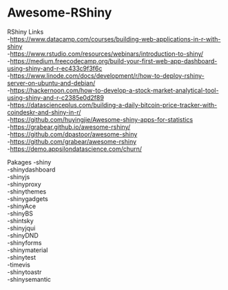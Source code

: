 # Awesome-RShiny

RShiny Links\
-https://www.datacamp.com/courses/building-web-applications-in-r-with-shiny  
-https://www.rstudio.com/resources/webinars/introduction-to-shiny/  
-https://medium.freecodecamp.org/build-your-first-web-app-dashboard-using-shiny-and-r-ec433c9f3f6c  
-https://www.linode.com/docs/development/r/how-to-deploy-rshiny-server-on-ubuntu-and-debian/  
-https://hackernoon.com/how-to-develop-a-stock-market-analytical-tool-using-shiny-and-r-c2385e0d2f89  
-https://datascienceplus.com/building-a-daily-bitcoin-price-tracker-with-coindeskr-and-shiny-in-r/  
-https://github.com/huyingjie/Awesome-shiny-apps-for-statistics  
-https://grabear.github.io/awesome-rshiny/  
-https://github.com/dpastoor/awesome-shiny  
-https://github.com/grabear/awesome-rshiny  
-https://demo.appsilondatascience.com/churn/  

Pakages
-shiny  
-shinydashboard  
-shinyjs  
-shinyproxy  
-shinythemes  
-shinygadgets  
-shinyAce  
-shinyBS  
-shintsky  
-shinyjqui  
-shinyDND  
-shinyforms  
-shinymaterial  
-shinytest  
-timevis  
-shinytoastr  
-shinysemantic  
